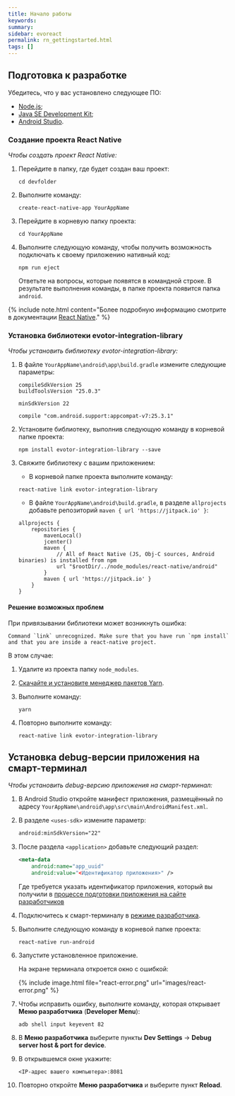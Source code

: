 ```yaml
---
title: Начало работы
keywords:
summary:
sidebar: evoreact
permalink: rn_gettingstarted.html
tags: []
---
```


## Подготовка к разработке

<!-- Представленная информация актуальна для ОС Wndows, Mac OS, Linux. -->

Убедитесь, что у вас установлено следующее ПО:

* [Node.js](https://nodejs.org/en/download/);
* [Java SE Development Kit](http://www.oracle.com/technetwork/java/javase/downloads/jdk8-downloads-2133151.html);
* [Android Studio](https://developer.android.com/studio/install.html).

### Создание проекта React Native

*Чтобы создать проект React Native:*

1. Перейдите в папку, где будет создан ваш проект:

   ```shell
   cd devfolder
   ```

2. Выполните команду:

   ```shell
   create-react-native-app YourAppName
   ```

3. Перейдите в корневую папку проекта:

   ```shell
   cd YourAppName
   ```

4. Выполните следующую команду, чтобы получить возможность подключать к своему приложению нативный код:

   ```shell
   npm run eject
   ```

   Ответьте на вопросы, которые появятся в командной строке. В результате выполнения команды, в папке проекта появится папка `android`.

{% include note.html content="Более подробную информацию смотрите в документации [React Native](https://facebook.github.io/react-native/docs/getting-started.html)." %}

### Установка библиотеки evotor-integration-library

*Чтобы установить библиотеку evotor-integration-library:*

1. В файле `YourAppName\android\app\build.gradle` измените следующие параметры:

   ```
   compileSdkVersion 25
   buildToolsVersion "25.0.3"
   ```

   ```
   minSdkVersion 22
   ```

   ```
   compile "com.android.support:appcompat-v7:25.3.1"
   ```
2. Установите библиотеку, выполнив следующую команду в корневой папке проекта:

   ```shell
   npm install evotor-integration-library --save
   ```

3. Свяжите библиотеку с вашим приложением:

   * В корневой папке проекта выполните команду:

   ```shell
   react-native link evotor-integration-library
   ```

   * В файле `YourAppName\android\build.gradle`, в разделе `allprojects` добавьте репозиторий `maven { url 'https://jitpack.io' }`:

   ```
   allprojects {
       repositories {
           mavenLocal()
           jcenter()
           maven {
               // All of React Native (JS, Obj-C sources, Android binaries) is installed from npm
               url "$rootDir/../node_modules/react-native/android"
           }
           maven { url 'https://jitpack.io' }
       }
   }
   ```

#### Решение возможных проблем

При привязывании библиотеки может возникнуть ошибка:

   ```
   Command `link` unrecognized. Make sure that you have run `npm install` and that you are inside a react-native project.
   ```

В этом случае:

1. Удалите из проекта папку `node_modules`.
2. [Скачайте и установите менеджер пакетов Yarn](https://yarnpkg.com/lang/en/docs/install/).
2. Выполните команду:

   ```shell
   yarn
   ```

3. Повторно выполните команду:

   ```shell
   react-native link evotor-integration-library
   ```

## Установка debug-версии приложения на смарт-терминал

*Чтобы установить debug-версию приложения на смарт-терминал:*

1. В Android Studio откройте манифест приложения, размещённый по адресу `YourAppName\android\app\src\main\AndroidManifest.xml`.

2. В разделе `<uses-sdk>` измените параметр:

   ```xml
   android:minSdkVersion="22"
   ```

3. После раздела `<application>` добавьте следующий раздел:

   ```xml
   <meta-data
       android:name="app_uuid"
       android:value="<Идентификатор приложения>" />
   ```
   Где требуется указать идентификатор приложения, который вы получили в [процессе подготовки приложения на сайте разработчиков](./doc_java_app_tutorial.html#devSiteSettingUp)

4. Подключитесь к смарт-терминалу в [режиме разработчика](./doc_app_developer_mode.html).

5. Выполните следующую команду в корневой папке проекта:

   ```shell
   react-native run-android
   ```

6. Запустите установленное приложение.

   На экране терминала откроется окно с ошибкой:

   {% include image.html file="react-error.png" url="images/react-error.png" %}

7. Чтобы исправить ошибку, выполните команду, которая открывает **Меню разработчика** (**Developer Menu**):

   ```shell
   adb shell input keyevent 82
   ```

8. В **Меню разработчика** выберите пункты **Dev Settings** → **Debug server host & port for device**.
9. В открывшемся окне укажите:

   ```shell
   <IP-адрес вашего компьютера>:8081
   ```

10. Повторно откройте **Меню разработчика** и выберите пункт **Reload**.
